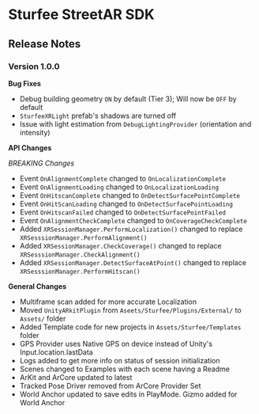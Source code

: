 ﻿# Sturfee StreetAR SDK
## Release Notes


### Version 1.0.0

**Bug Fixes**

- Debug building geometry `ON` by default (Tier 3); Will now be `OFF` by default
- `SturfeeXRLight` prefab's shadows are turned off
- Issue with light estimation from `DebugLightingProvider` (orientation and intensity)

**API Changes** 

_BREAKING Changes_
- Event `OnAlignmentComplete` changed to `OnLocalizationComplete`
- Event `OnAlignmentLoading` changed to `OnLocalizationLoading`
- Event `OnHitscanComplete` changed to `OnDetectSurfacePointComplete`
- Event `OnHitScanLoading` changed to `OnDetectSurfacePointLoading`
- Event `OnHitscanFailed` changed to `OnDetectSurfacePointFailed`
- Event `OnAlignmentCheckComplete` changed to `OnCoverageCheckComplete`
- Added `XRSessionManager.PerformLocalization()` changed to replace `XRSesssionManager.PerformAlignment()`
- Added `XRSessionManager.CheckCoverage()` changed to replace `XRSesssionManager.CheckAlignment()`
- Added `XRSessionManager.DetectSurfaceAtPoint()` changed to replace `XRSesssionManager.PerformHitscan()`

**General Changes**
- Multiframe scan added for more accurate Localization
- Moved `UnityARkitPlugin` from `Aseets/Sturfee/Plugins/External/` to `Assets/` folder
- Added Template code for new projects in `Assets/Sturfee/Templates` folder
- GPS Provider uses Native GPS on device instead of Unity's Input.location.lastData
- Logs added to get more info on status of session initialization
- Scenes changed to Examples with each scene having a Readme
- ArKit and ArCore updated to latest
- Tracked Pose Driver removed from ArCore Provider Set
- World Anchor updated to save edits in PlayMode. Gizmo added for World Anchor

